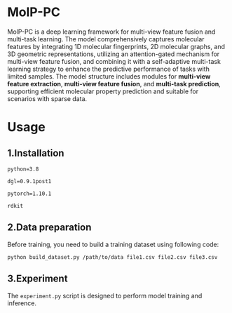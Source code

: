 # MolP-PC

MolP-PC is a deep learning framework for multi-view feature fusion and multi-task learning. The model comprehensively captures molecular features by integrating 1D molecular fingerprints, 2D molecular graphs, and 3D geometric representations, utilizing an attention-gated mechanism for multi-view feature fusion, and combining it with a self-adaptive multi-task learning strategy to enhance the predictive performance of tasks with limited samples. The model structure includes modules for **multi-view feature extraction**, **multi-view feature fusion**, and **multi-task prediction**, supporting efficient molecular property prediction and suitable for scenarios with sparse data.

# Usage

## 1.Installation

`python=3.8`

`dgl=0.9.1post1`

`pytorch=1.10.1`

`rdkit`

## 2.Data preparation

Before training, you need to build a training dataset using following code:

`python build_dataset.py /path/to/data file1.csv file2.csv file3.csv`

## 3.Experiment

The `experiment.py` script is designed to perform model training and inference.